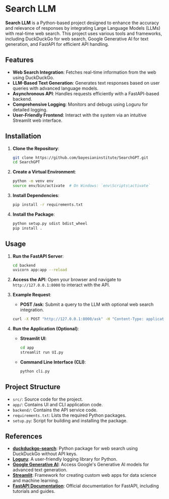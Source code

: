 # **Search LLM**

**Search LLM** is a Python-based project designed to enhance the accuracy and relevance of responses by integrating Large Language Models (LLMs) with real-time web search. This project uses various tools and frameworks, including DuckDuckGo for web search, Google Generative AI for text generation, and FastAPI for efficient API handling.

## **Features**

- **Web Search Integration**: Fetches real-time information from the web using DuckDuckGo.
- **LLM-Based Text Generation**: Generates text responses based on user queries with advanced language models.
- **Asynchronous API**: Handles requests efficiently with a FastAPI-based backend.
- **Comprehensive Logging**: Monitors and debugs using Loguru for detailed logging.
- **User-Friendly Frontend**: Interact with the system via an intuitive Streamlit web interface.

## **Installation**

1. **Clone the Repository**:
    ```bash
    git clone https://github.com/bayesianinstitute/SearchGPT.git
    cd SearchGPT
    ```

2. **Create a Virtual Environment**:
    ```bash
    python -m venv env
    source env/bin/activate  # On Windows: `env\Scripts\activate`
    ```

3. **Install Dependencies**:
    ```bash
    pip install -r requirements.txt
    ```

4. **Install the Package**:
    ```bash
    python setup.py sdist bdist_wheel
    pip install .
    ```

## **Usage**

1. **Run the FastAPI Server**:
    ```bash
    cd backend
    uvicorn app:app --reload
    ```

2. **Access the API**:
    Open your browser and navigate to `http://127.0.0.1:8000` to interact with the API.

3. **Example Request**:
    - **POST /ask**: Submit a query to the LLM with optional web search integration.
    
    ```bash
    curl -X POST "http://127.0.0.1:8000/ask" -H "Content-Type: application/json" -d '{"query":"What is the capital of France?"}'
    ```

4. **Run the Application (Optional)**:
    - **Streamlit UI**:
        ```bash
        cd app
        streamlit run UI.py
        ```
    - **Command Line Interface (CLI)**:
        ```bash
        python cli.py
        ```

## **Project Structure**

- `src/`: Source code for the project.
- `app/`: Contains UI and CLI application code.
- `backend/`: Contains the API service code.
- `requirements.txt`: Lists the required Python packages.
- `setup.py`: Script for building and installing the package.

## **References**

- **[duckduckgo-search](https://pypi.org/project/duckduckgo-search/)**: Python package for web search using DuckDuckGo without API keys.
- **[Loguru](https://loguru.readthedocs.io/)**: A user-friendly logging library for Python.
- **[Google Generative AI](https://developers.generativeai.google/)**: Access Google's Generative AI models for advanced text generation.
- **[Streamlit](https://docs.streamlit.io/)**: Framework for creating custom web apps for data science and machine learning.
- **[FastAPI Documentation](https://fastapi.tiangolo.com/)**: Official documentation for FastAPI, including tutorials and guides.

